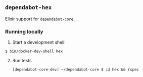 ## `dependabot-hex`

Elixir support for [`dependabot-core`][core-repo].

### Running locally

1. Start a development shell

  ```
  $ bin/docker-dev-shell hex
  ```

2. Run tests
   ```
   [dependabot-core-dev] ~/dependabot-core $ cd hex && rspec
   ```

[core-repo]: https://github.com/dependabot/dependabot-core
